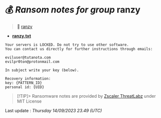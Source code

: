 # 💰 _Ransom notes for group_ ranzy
> 🔗 [ranzy](group/ranzy)
* **[ranzy.txt](https://ransomware.live/ransomware_notes/ranzy/ranzy.txt)**

```
Your servers is LOCKED. Do not try to use other software.
You can contact us directly for further instructions through emails:
 
eviluser@tutanota.com
evilpr0ton@protonmail.com
 
In subject write your key (below).
 
Recovery information:
key: {PATTERN_ID}
personal id: {UID}

```


> [!TIP]> Ransomware notes are provided by [Zscaler ThreatLabz](https://github.com/threatlabz/ransomware_notes) under MIT License
> 




Last update : _Thursday 14/09/2023 23.49 (UTC)_

